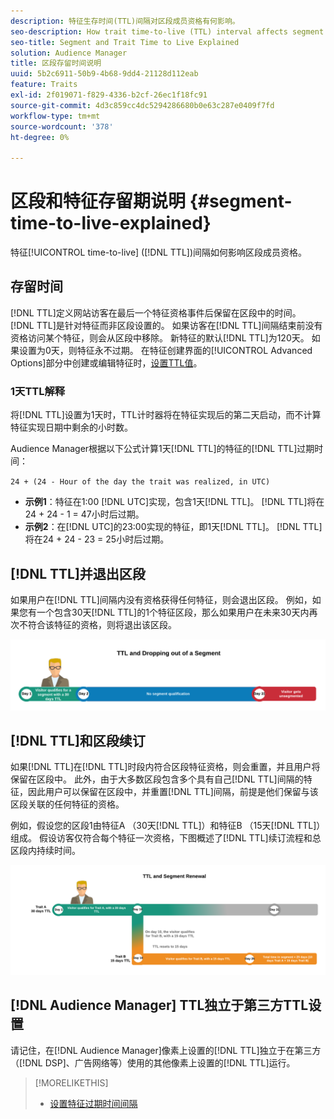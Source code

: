 ```yaml
---
description: 特征生存时间(TTL)间隔对区段成员资格有何影响。
seo-description: How trait time-to-live (TTL) interval affects segment membership.
seo-title: Segment and Trait Time to Live Explained
solution: Audience Manager
title: 区段存留时间说明
uuid: 5b2c6911-50b9-4b68-9dd4-21128d112eab
feature: Traits
exl-id: 2f019071-f829-4336-b2cf-26ec1f18fc91
source-git-commit: 4d3c859cc4dc5294286680b0e63c287e0409f7fd
workflow-type: tm+mt
source-wordcount: '378'
ht-degree: 0%

---
```


# 区段和特征存留期说明 {#segment-time-to-live-explained}

特征[!UICONTROL time-to-live] ([!DNL TTL])间隔如何影响区段成员资格。

<!-- segment-ttl-explained.xml -->

## 存留时间

[!DNL TTL]定义网站访客在最后一个特征资格事件后保留在区段中的时间。 [!DNL TTL]是针对特征而非区段设置的。 如果访客在[!DNL TTL]间隔结束前没有资格访问某个特征，则会从区段中移除。 新特征的默认[!DNL TTL]为120天。 如果设置为0天，则特征永不过期。 在特征创建界面的[!UICONTROL Advanced Options]部分中创建或编辑特征时，[设置TTL值](../../features/traits/create-onboarded-rule-based-traits.md#set-expiration-interval)。

### 1天TTL解释

将[!DNL TTL]设置为1天时，TTL计时器将在特征实现后的第二天启动，而不计算特征实现日期中剩余的小时数。

Audience Manager根据以下公式计算1天[!DNL TTL]的特征的[!DNL TTL]过期时间：

`24 + (24 - Hour of the day the trait was realized, in UTC)`

* **示例1**：特征在1:00 [!DNL UTC]实现，包含1天[!DNL TTL]。 [!DNL TTL]将在24 + 24 - 1 = 47小时后过期。
* **示例2**：在[!DNL UTC]的23:00实现的特征，即1天[!DNL TTL]。 [!DNL TTL]将在24 + 24 - 23 = 25小时后过期。

## [!DNL TTL]并退出区段

如果用户在[!DNL TTL]间隔内没有资格获得任何特征，则会退出区段。 例如，如果您有一个包含30天[!DNL TTL]的1个特征区段，那么如果用户在未来30天内再次不符合该特征的资格，则将退出该区段。

![](assets/ttl-explained.png)

## [!DNL TTL]和区段续订

如果[!DNL TTL]在[!DNL TTL]时段内符合区段特征资格，则会重置，并且用户将保留在区段中。 此外，由于大多数区段包含多个具有自己[!DNL TTL]间隔的特征，因此用户可以保留在区段中，并重置[!DNL TTL]间隔，前提是他们保留与该区段关联的任何特征的资格。

例如，假设您的区段1由特征A （30天[!DNL TTL]）和特征B （15天[!DNL TTL]）组成。 假设访客仅符合每个特征一次资格，下图概述了[!DNL TTL]续订流程和总区段内持续时间。

![](assets/ttl-renewal.png)

## [!DNL Audience Manager] TTL独立于第三方TTL设置

请记住，在[!DNL Audience Manager]像素上设置的[!DNL TTL]独立于在第三方（[!DNL DSP]、广告网络等）使用的其他像素上设置的[!DNL TTL]运行。

>[!MORELIKETHIS]
>
>* [设置特征过期时间间隔](../../features/traits/create-onboarded-rule-based-traits.md#set-expiration-interval)
